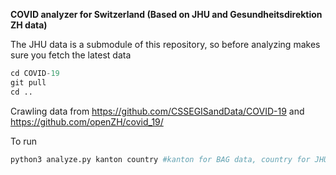 **COVID analyzer for Switzerland (Based on JHU and Gesundheitsdirektion ZH data)**


The JHU data is a submodule of this repository, so before analyzing makes sure you fetch the latest data
```python
cd COVID-19
git pull
cd ..
```

Crawling data from
https://github.com/CSSEGISandData/COVID-19
and
https://github.com/openZH/covid_19/

To run 
```python
python3 analyze.py kanton country #kanton for BAG data, country for JHU data
```


